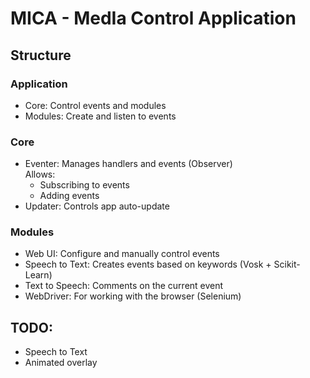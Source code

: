 # MICA - MedIa Control Application

## Structure

### Application

- Core: Control events and modules
- Modules: Create and listen to events

### Core

- Eventer: Manages handlers and events (Observer)  
  Allows:
    - Subscribing to events
    - Adding events
- Updater: Controls app auto-update

### Modules

- Web UI: Configure and manually control events
- Speech to Text: Creates events based on keywords (Vosk + Scikit-Learn)
- Text to Speech: Comments on the current event
- WebDriver: For working with the browser (Selenium)

## TODO:
- Speech to Text
- Animated overlay